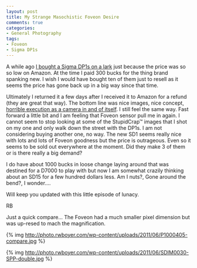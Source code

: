 ```yaml
---
layout: post
title: My Strange Masochistic Foveon Desire
comments: true
categories:
- General Photography
tags:
- Foveon
- Sigma DP1s
---
```

A while ago <a href="http://photo.rwboyer.com/2010/09/21/guess-what-the-cat-drug-in-a-foveon/">I bought a Sigma DP1s on a lark</a> just because the price was so so low on Amazon. At the time I paid 300 bucks for the thing brand spanking new. I wish I would have bought ten of them just to resell as it seems the price has gone back up in a big way since that time.

Ultimately I returned it a few days after I received it to Amazon for a refund (they are great that way). The bottom line was nice images, nice concept, <a href="http://photo.rwboyer.com/2011/01/31/cameras-i-wanted-to-love-but-couldnt/">horrible execution as a camera in and of itself</a>. I still feel the same way. Fast forward a little bit and I am feeling that Foveon sensor pull me in again. I cannot seem to stop looking at some of the StupidCrap™ images that I shot on my one and only walk down the street with the DP1s. I am not considering buying another one, no way. The new SD1 seems really nice with lots and lots of Foveon goodness but the price is outrageous. Even so it seems to be sold out everywhere at the moment. Did they make 3 of them or is there really a big demand?

I do have about 1000 bucks in loose change laying around that was destined for a D7000 to play with but now I am somewhat crazily thinking about an SD15 for a few hundred dollars less. Am I nuts?, Gone around the bend?, I wonder....

Will keep you updated with this little episode of lunacy.

RB

Just a quick compare... The Foveon had a much smaller pixel dimension but was up-resed to mach the magnification.

{% img http://photo.rwboyer.com/wp-content/uploads/2011/06/P1000405-compare.jpg %}

{% img http://photo.rwboyer.com/wp-content/uploads/2011/06/SDIM0030-SPP-double.jpg %} 